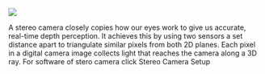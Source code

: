 ![](https://ae01.alicdn.com/kf/H1331952ad7074e9fbe7fa76d620f7fdaD/ORBBEC-ASTRA-Pro-Realsense-derinlik-kamera-ile-LDM-RGBD-kullan-labilir-AI-robotik-drones-y-z.jpg)

A stereo camera closely copies how our eyes work to give us accurate, real-time depth perception. It achieves this by using two sensors a set distance apart to triangulate similar pixels from both 2D planes. Each pixel in a digital camera image collects light that reaches the camera along a 3D ray.
For software of stero camera click <a>Stereo Camera Setup</a>